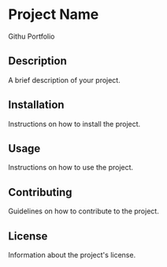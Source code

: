 # Project Name
Githu Portfolio
## Description
A brief description of your project.

## Installation
Instructions on how to install the project.

## Usage
Instructions on how to use the project.

## Contributing
Guidelines on how to contribute to the project.

## License
Information about the project's license.
